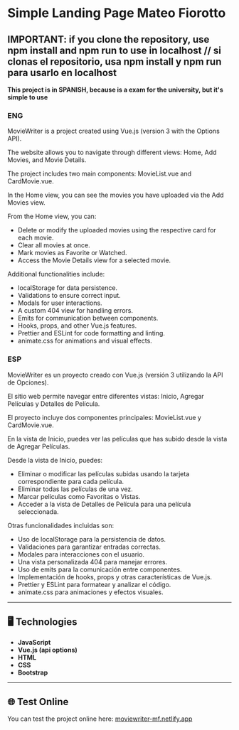 # Simple Landing Page Mateo Fiorotto

## IMPORTANT: if you clone the repository, use npm install and npm run to use in localhost // si clonas el repositorio, usa npm install y npm run para usarlo en localhost

**This project is in SPANISH, because is a exam for the university, but it's simple to use**

### ENG
MovieWriter is a project created using Vue.js (version 3 with the Options API).

The website allows you to navigate through different views: Home, Add Movies, and Movie Details.

The project includes two main components: MovieList.vue and CardMovie.vue.

In the Home view, you can see the movies you have uploaded via the Add Movies view.

From the Home view, you can:
- Delete or modify the uploaded movies using the respective card for each movie.
- Clear all movies at once.
- Mark movies as Favorite or Watched.
- Access the Movie Details view for a selected movie.

Additional functionalities include:
- localStorage for data persistence.
- Validations to ensure correct input.
- Modals for user interactions.
- A custom 404 view for handling errors.
- Emits for communication between components.
- Hooks, props, and other Vue.js features.
- Prettier and ESLint for code formatting and linting.
- animate.css for animations and visual effects.


### ESP
MovieWriter es un proyecto creado con Vue.js (versión 3 utilizando la API de Opciones).

El sitio web permite navegar entre diferentes vistas: Inicio, Agregar Películas y Detalles de Película.

El proyecto incluye dos componentes principales: MovieList.vue y CardMovie.vue.

En la vista de Inicio, puedes ver las películas que has subido desde la vista de Agregar Películas.

Desde la vista de Inicio, puedes:
- Eliminar o modificar las películas subidas usando la tarjeta correspondiente para cada película.
- Eliminar todas las películas de una vez.
- Marcar películas como Favoritas o Vistas.
- Acceder a la vista de Detalles de Película para una película seleccionada.

Otras funcionalidades incluidas son:
- Uso de localStorage para la persistencia de datos.
- Validaciones para garantizar entradas correctas.
- Modales para interacciones con el usuario.
- Una vista personalizada 404 para manejar errores.
- Uso de emits para la comunicación entre componentes.
- Implementación de hooks, props y otras características de Vue.js.
- Prettier y ESLint para formatear y analizar el código.
- animate.css para animaciones y efectos visuales.

---

## 🖥️ Technologies
- **JavaScript**
- **Vue.js (api options)**
- **HTML**
- **CSS**
- **Bootstrap**

---

## 🌐 Test Online
You can test the project online here: [moviewriter-mf.netlify.app](https://moviewriter-mf.netlify.app)